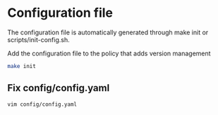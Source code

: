 # Configuration file

The configuration file is automatically generated through make init or scripts/init-config.sh.

Add the configuration file to the policy that adds version management


```bash
make init
```


## Fix config/config.yaml

```bash
vim config/config.yaml
```
